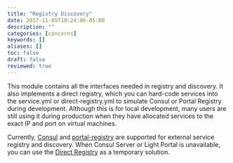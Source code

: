 ```yaml
---
title: "Registry Discovery"
date: 2017-11-05T10:24:06-05:00
description: ""
categories: [concerns]
keywords: []
aliases: []
toc: false
draft: false
reviewed: true
---
```


This module contains all the interfaces needed in registry and discovery. It also implements a direct registry, which you can hard-code services into the service.yml or direct-registry.yml to simulate Consul or Portal Registry during development. Although this is for local development, many users are still using it during production when they have allocated services to the exact IP and port on virtual machines.

Currently, [Consul](/concern/consul/) and [portal-registry](/concern/portal-registry/) are supported for external service registry and discovery. When Consul Server or Light Portal is unavailable, you can use the [Direct Registry](/concern/direct-registry/) as a temporary solution. 


